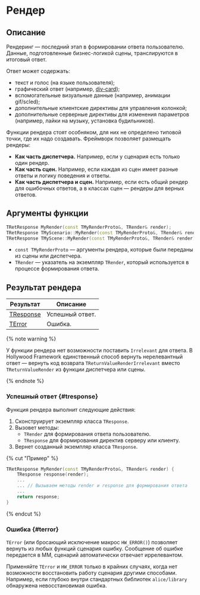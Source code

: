 # Рендер

## Описание

Рендеринг — последний этап в формировании ответа пользователю. Данные, подготовленные бизнес-логикой сцены, транслируются в итоговый ответ. 

Ответ может содержать:
* текст и голос (на языке пользователя);
* графический ответ (например, [div-card](https://doc.yandex-team.ru/divkit/overview/concepts/about.html));
* вспомогательные визуальные данные (например, анимации gif/scled);
* дополнительные клиентские директивы для управления колонкой;
* дополнительные серверные директивы для изменения параметров (например, лайки на музыку, установка будильников).

Функции рендера стоят особняком, для них не определено типовой точки, где их надо создавать. Фреймворк позволяет размещать рендеры:
* **Как часть диспетчера.** Например, если у сценария есть только один рендер.
* **Как часть сцен.** Например, если каждая из сцен имеет разные ответы и логику поведения и ответы.
* **Как часть диспетчера и сцен.** Например, если есть общий рендер для ошибочных ответов, а в классах сцен — рендеры для верных ответов.

## Аргументы функции

```cpp
TRetResponse MyRender(const TMyRenderProto&, TRender& render);
TRetResponse TMyScenario::MyRender(const TMyRenderProto&, TRender& render) const;
TRetResponse TMyScene::MyRender(const TMyRenderProto&, TRender& render) const;
```

* `const TMyRenderProto` — аргументы рендера, которые были переданы из сцены или диспетчера.
* `TRender` — указатель на экземпляр `TRender`, который используется в процессе формирования ответа.

## Результат рендера

| Результат | Описание |
| ----------- | ----------- | 
| [TResponse](##tresponse) | Успешный ответ. | 
| [TError](#terror) | Ошибка. | 

{% note warning %}

У функции рендера нет возможности поставить `Irrelevant` для ответа. В Hollywood Framework единственный способ вернуть нерелевантный ответ — вернуть код возврата `TReturnValueRenderIrrelevant` вместо `TReturnValueRender` из функции диспетчера или сцены.

{% endnote %}

### Успешный ответ {#tresponse}

Функция рендера выполнит следующие действия:

1. Сконструирует экземпляр класса `TResponse`.
2. Вызовет методы:
   * `TRender` для формирования ответа пользователю.
   * `TResponse` для формирования директив серверу или клиенту.
3. Вернет созданный экземпляр класса `TResponse`.

{% cut "Пример" %}

```cpp
TRetResponse MyRender(const TMyRenderProto&, TRender& render) {
    TResponse response(render);
    ...
    ... // Вызываем методы render и response для формирования ответа
    ...
    return response;
}
```
{% endcut %}


### Ошибка {#terror}

`TError` (или бросающий исключение макрос `HW_ERROR()`) позволяет вернуть из любых функций сценария ошибку. Сообщение об ошибке передается в ММ, сценарий автоматически отвечает иррелевантом.

Применяйте `TError` и `HW_ERROR` только в крайних случаях, когда нет возможности восстановить работу сценария другими способами. Например, если глубоко внутри стандартных библиотек `alice/library` обнаружена невосстановимая ошибка.

